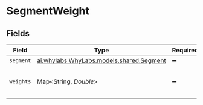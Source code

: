 # SegmentWeight


## Fields

| Field                                                                      | Type                                                                       | Required                                                                   | Description                                                                |
| -------------------------------------------------------------------------- | -------------------------------------------------------------------------- | -------------------------------------------------------------------------- | -------------------------------------------------------------------------- |
| `segment`                                                                  | [ai.whylabs.WhyLabs.models.shared.Segment](../../models/shared/Segment.md) | :heavy_minus_sign:                                                         | N/A                                                                        |
| `weights`                                                                  | Map<String, *Double*>                                                      | :heavy_minus_sign:                                                         | Entity weight value for each entity                                        |
